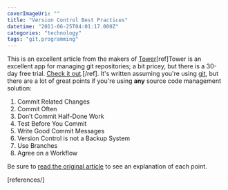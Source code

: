 ```yaml
---
coverImageUri: ""
title: "Version Control Best Practices"
datetime: "2011-06-25T04:01:17.000Z"
categories: "technology"
tags: "git,programming"
---
```


This is an excellent article from the makers of [Tower](http://www.git-tower.com/ "Tower")\[ref\]Tower is an excellent app for managing git repositories; a bit pricey, but there is a 30-day free trial. [Check it out](http://www.git-tower.com/ "Tower").\[/ref\]. It's written assuming you're using [git](http://git-scm.com/ "git"), but there are a lot of great points if you're using **any** source code management solution:

1. Commit Related Changes
2. Commit Often
3. Don’t Commit Half-Done Work
4. Test Before You Commit
5. Write Good Commit Messages
6. Version Control is not a Backup System
7. Use Branches
8. Agree on a Workflow

Be sure to [read the original article](http://blog.fournova.com/2011/06/version-control-best-practices/ "Version Control Best Practices | fournova blog") to see an explanation of each point.

\[references/\]
